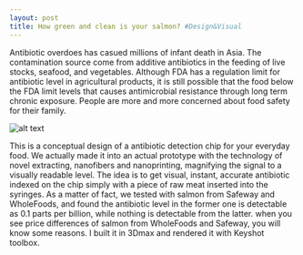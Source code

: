 ```yaml
---
layout: post
title: How green and clean is your salmon? #Design&Visual
---
```


Antibiotic overdoes has casued millions of infant death in Asia. The contamination source come from additive antibiotics in the feeding of live stocks, seafood, and vegetables. Although FDA has a regulation limit for antibiotic level in agricultural products, it is still possible that the food below the FDA limit levels that causes antimicrobial resistance through long term chronic exposure. People are more and more concerned about food safety for their family. 

![alt text](https://rawgit.com/jinzhenfan/jinzhenfan.github.io/master/images/antibiotics/antibiotics.jpg "How much antibiotics is in your salmon?")

This is a conceptual design of a antibiotic detection chip for your everyday food. We actually made it into an actual prototype with the technology of novel extracting, nanofibers and nanoprinting, magnifying the signal to a visually readable level. The idea is to get visual, instant, accurate antibiotic indexed on the chip simply with a piece of raw meat inserted into the syringes. As a matter of fact, we tested with salmon from Safeway and WholeFoods, and found the antibiotic level in the former one is detectable as 0.1 parts per billion, while nothing is detectable from the latter. when you see price differences of salmon from WholeFoods and Safeway, you will know some reasons. I built it in 3Dmax and rendered it with Keyshot toolbox. 
